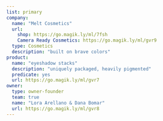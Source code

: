 ```yaml
---
list: primary
company:
  name: "Melt Cosmetics"
  url:
    shop: https://go.magik.ly/ml/7fsh
    Camera Ready Cosmetics: https://go.magik.ly/ml/gvr9
  type: Cosmetics
  description: "built on brave colors"
product:
  name: "eyeshadow stacks"
  description: "uniquely packaged, heavily pigmented"
  predicate: yes
  url: https://go.magik.ly/ml/gvr7
owner:
  type: owner-founder
  team: true
  name: "Lora Arellano & Dana Bomar"
  url: https://go.magik.ly/ml/gvr8
---
```


